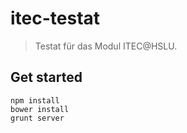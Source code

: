 # itec-testat

> Testat für das Modul ITEC@HSLU.

## Get started
```
npm install
bower install
grunt server
```
